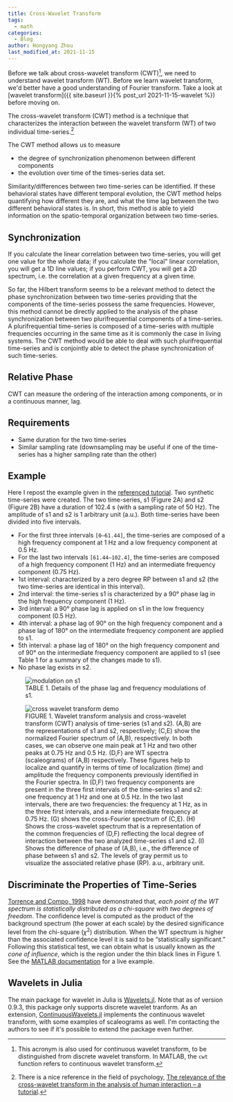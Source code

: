 ```yaml
---
title: Cross-Wavelet Transform
tags:
  - math
categories:
  - Blog
author: Hongyang Zhou
last_modified_at: 2021-11-15
---
```


Before we talk about cross-wavelet transform (CWT)[^CWT_name], we need to understand wavelet transform (WT). Before we learn wavelet transform, we'd better have a good understanding of Fourier transform. Take a look at [wavelet transform]({{ site.baseurl }}{% post_url 2021-11-15-wavelet %}) before moving on.

The cross-wavelet transform (CWT) method is a technique that characterizes the interaction between the wavelet transform (WT) of two individual time-series.[^CWT_ref]

The CWT method allows us to measure

- the degree of synchronization phenomenon between different components
- the evolution over time of the times-series data set.

Similarity/differences between two time-series can be identified. If these behavioral states have different temporal evolution, the CWT method helps quantifying how different they are, and what the time lag between the two different behavioral states is. In short, this method is able to yield information on the spatio-temporal organization between two time-series.

[^CWT_name]: This acronym is also used for continuous wavelet transform, to be distinguished from discrete wavelet transform. In MATLAB, the `cwt` function refers to continuous wavelet transform.

[^CWT_ref]: There is a nice reference in the field of psychology, [The relevance of the cross-wavelet transform in the analysis of human interaction – a tutorial](https://doi.org/10.3389/fpsyg.2014.01566).

## Synchronization

If you calculate the linear correlation between two time-series, you will get one value for the whole data; if you calculate the "local" linear correlation, you will get a 1D line values; if you perform CWT, you will get a 2D spectrum, i.e. the correlation at a given frequency at a given time.

So far, the Hilbert transform seems to be a relevant method to detect the phase synchronization between two time-series providing that the components of the time-series possess the same frequencies. However, this method cannot be directly applied to the analysis of the phase synchronization between two plurifrequential components of a time-series. A plurifrequential time-series is composed of a time-series with multiple frequencies occurring in the same time as it is commonly the case in living systems. The CWT method would be able to deal with such plurifrequential time-series and is conjointly able to detect the phase synchronization of such time-series.

## Relative Phase

CWT can measure the ordering of the interaction among components, or in a continuous manner, lag.

## Requirements

- Same duration for the two time-series
- Similar sampling rate (downsampling may be useful if one of the time-series has a higher sampling rate than the other)

## Example

Here I repost the example given in the [referenced tutorial]((https://doi.org/10.3389/fpsyg.2014.01566)).
Two synthetic time-series were created. The two time-series, s1 (Figure 2A) and s2 (Figure 2B) have a duration of 102.4 s (with a sampling rate of 50 Hz). The amplitude of s1 and s2 is 1 arbitrary unit (a.u.). Both time-series have been divided into five intervals.

- For the first three intervals `[0–61.44]`, the time-series are composed of a high frequency component at 1 Hz and a low frequency component at 0.5 Hz.
- For the last two intervals `[61.44–102.4]`, the time-series are composed of a high frequency component (1 Hz) and an intermediate frequency component (0.75 Hz).
- 1st interval: characterized by a zero degree RP between s1 and s2 (the two time-series are identical in this interval).
- 2nd interval: the time-series s1 is characterized by a 90° phase lag in the high frequency component (1 Hz).
- 3rd interval: a 90° phase lag is applied on s1 in the low frequency component (0.5 Hz).
- 4th interval: a phase lag of 90° on the high frequency component and a phase lag of 180° on the intermediate frequency component are applied to s1.
- 5th interval: a phase lag of 180° on the high frequency component and of 90° on the intermediate frequency component are applied to s1 (see Table 1 for a summary of the changes made to s1).
- No phase lag exists in s2.

<figure>
    <img src="https://www.frontiersin.org/files/Articles/111259/fpsyg-05-01566-HTML/image_m/fpsyg-05-01566-t001.jpg"
         alt="modulation on s1">
    <figcaption>TABLE 1. Details of the phase lag and frequency modulations of s1.</figcaption>
</figure>

<figure>
    <img src="https://www.frontiersin.org/files/Articles/111259/fpsyg-05-01566-HTML/image_m/fpsyg-05-01566-g004.jpg"
         alt="cross wavelet transform demo">
    <figcaption>FIGURE 1. Wavelet transform analysis and cross-wavelet transform (CWT) analysis of time-series (s1 and s2). (A,B) are the representations of s1 and s2, respectively; (C,E) show the normalized Fourier spectrum of (A,B), respectively. In both cases, we can observe one main peak at 1 Hz and two other peaks at 0.75 Hz and 0.5 Hz. (D,F) are WT spectra (scaleograms) of (A,B) respectively. These figures help to localize and quantify in terms of time of localization (time) and amplitude the frequency components previously identified in the Fourier spectra. In (D,F) two frequency components are present in the three first intervals of the time-series s1 and s2: one frequency at 1 Hz and one at 0.5 Hz. In the two last intervals, there are two frequencies: the frequency at 1 Hz, as in the three first intervals, and a new intermediate frequency at 0.75 Hz. (G) shows the cross-Fourier spectrum of (C,E). (H) Shows the cross-wavelet spectrum that is a representation of the common frequencies of (D,F) reflecting the local degree of interaction between the two analyzed time-series s1 and s2. (I) Shows the difference of phase of (A,B), i.e., the difference of phase between s1 and s2. The levels of gray permit us to visualize the associated relative phase (RP). a.u., arbitrary unit.</figcaption>
</figure>

## Discriminate the Properties of Time-Series

[Torrence and Compo, 1998](https://doi.org/10.1175/1520-0477(1998)079<0061:APGTWA>2.0.CO;2) have demonstrated that, *each point of the WT spectrum is statistically distributed as a chi-square with two degrees of freedom*. The confidence level is computed as the product of the background spectrum (the power at each scale) by the desired significance level from the chi-square ($\chi^2$) distribution. When the WT spectrum is higher than the associated confidence level it is said to be “statistically significant.” Following this statistical test, we can obtain what is usually known as *the cone of influence*, which is the region under the thin black lines in Figure 1. See the [MATLAB documentation](https://se.mathworks.com/help/wavelet/ref/conofinf.html) for a live example.

## Wavelets in Julia

The main package for wavelet in Julia is [Wavelets.jl](https://github.com/JuliaDSP/Wavelets.jl). Note that as of version 0.9.3, this package only supports discrete wavelet tranform. As an extension, [ContinuousWavelets.jl](https://github.com/UCD4IDS/ContinuousWavelets.jl) implements the continuous wavelet transform, with some examples of scaleograms as well. I'm contacting the authors to see if it's possible to extend the package even further.
